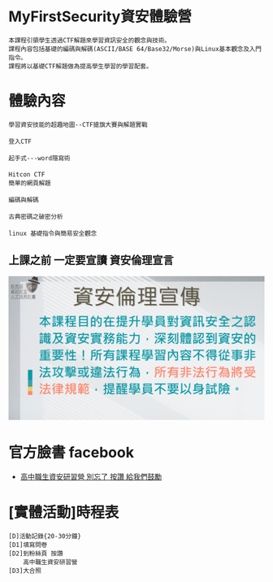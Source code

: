 # MyFirstSecurity資安體驗營
```
本課程引領學生透過CTF解題來學習資訊安全的觀念與技術。
課程內容包括基礎的編碼與解碼(ASCII/BASE 64/Base32/Morse)與Linux基本觀念及入門指令。
課程將以基礎CTF解題做為提高學生學習的學習配套。
```

# 體驗內容
```
學習資安技能的超趣地圖--CTF搶旗大賽與解題實戰

登入CTF 

起手式---word隱寫術

Hitcon CTF
簡單的網頁解題

編碼與解碼

古典密碼之破密分析

linux 基礎指令與簡易安全觀念
```
## 上課之前 一定要宣讀 資安倫理宣言

![資安倫理宣言](資安宣言.GIF) 


# 官方臉書 facebook  

- [高中職生資安研習營 別忘了 按讚 給我們鼓勵](https://zh-tw.facebook.com/pages/category/Community/高中職生資安研習營-455550404836569/)

 

# [實體活動]時程表
```
[D]活動記錄{20-30分鐘}
[D1]填寫問卷
[D2]到粉絲頁 按讚
    高中職生資安研習營
[D3]大合照
```
